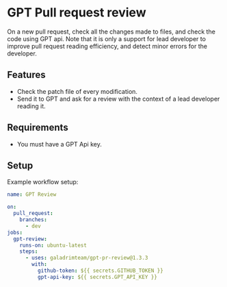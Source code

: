 # GPT Pull request review

On a new pull request, check all the changes made to files, and check the code
using GPT api. Note that it is only a support for lead developer to improve pull
request reading efficiency, and detect minor errors for the developer.

## Features

- Check the patch file of every modification.
- Send it to GPT and ask for a review with the context of a lead developer
  reading it.

## Requirements

- You must have a GPT Api key.

## Setup

Example workflow setup:

```yaml
name: GPT Review

on:
  pull_request:
    branches:
      - dev
jobs:
  gpt-review:
    runs-on: ubuntu-latest
    steps:
      - uses: galadrimteam/gpt-pr-review@1.3.3
        with:
          github-token: ${{ secrets.GITHUB_TOKEN }}
          gpt-api-key: ${{ secrets.GPT_API_KEY }}
```
